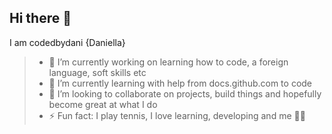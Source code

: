 ## Hi there 👋
I am codedbydani {Daniella}

>- 🔭 I’m currently working on learning how to code, a foreign language, soft skills etc
>- 🌱 I’m currently learning with help from docs.github.com to code
>- 👯 I’m looking to collaborate on projects, build things and hopefully become great at what I do
>- ⚡ Fun fact: I play tennis, I love learning, developing and me 🙂🙂
